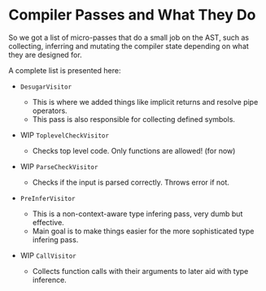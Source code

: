 # Compiler Passes and What They Do

So we got a list of micro-passes that do a small job on the AST,
such as collecting, inferring and mutating the compiler state depending on what
they are designed for.

A complete list is presented here:

- `DesugarVisitor`
	- This is where we added things like implicit returns and resolve pipe operators.
	- This pass is also responsible for collecting defined symbols.

- WIP `ToplevelCheckVisitor`
	- Checks top level code. Only functions are allowed! (for now)

- WIP `ParseCheckVisitor`
	- Checks if the input is parsed correctly. Throws error if not.

- `PreInferVisitor`
	- This is a non-context-aware type infering pass, very dumb but effective.
	- Main goal is to make things easier for the more sophisticated type infering pass.

- WIP `CallVisitor`
	- Collects function calls with their arguments to later aid with type inference.
